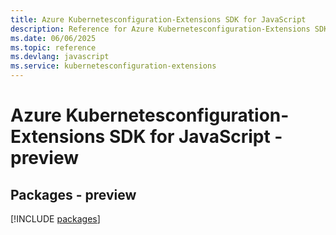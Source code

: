 ```yaml
---
title: Azure Kubernetesconfiguration-Extensions SDK for JavaScript
description: Reference for Azure Kubernetesconfiguration-Extensions SDK for JavaScript
ms.date: 06/06/2025
ms.topic: reference
ms.devlang: javascript
ms.service: kubernetesconfiguration-extensions
---
```

# Azure Kubernetesconfiguration-Extensions SDK for JavaScript - preview
## Packages - preview
[!INCLUDE [packages](kubernetesconfiguration-extensions-index.md)]